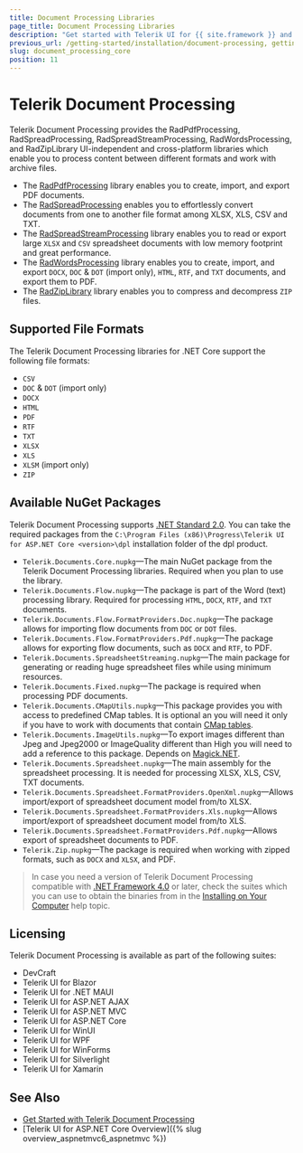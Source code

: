 ```yaml
---
title: Document Processing Libraries
page_title: Document Processing Libraries
description: "Get started with Telerik UI for {{ site.framework }} and learn how to work with the PdfProcessing, SpreadStreamProcessing, WordsProcessing, and ZipLibrary libraries as part of the Telerik Document Processing."
previous_url: /getting-started/installation/document-processing, getting-started/installation/doc-processing
slug: document_processing_core
position: 11
---
```


# Telerik Document Processing

Telerik Document Processing provides the RadPdfProcessing, RadSpreadProcessing, RadSpreadStreamProcessing, RadWordsProcessing, and RadZipLibrary UI-independent and cross-platform libraries which enable you to process content between different formats and work with archive files.

* The [RadPdfProcessing](https://docs.telerik.com/devtools/document-processing/libraries/radpdfprocessing/overview) library enables you to create, import, and export PDF documents.
* The [RadSpreadProcessing](https://docs.telerik.com/devtools/document-processing/libraries/radspreadprocessing/overview) enables you to effortlessly convert documents from one to another file format among XLSX, XLS, CSV and TXT.
* The [RadSpreadStreamProcessing](https://docs.telerik.com/devtools/document-processing/libraries/radspreadstreamprocessing/overview) library enables you to read or export large `XLSX` and `CSV` spreadsheet documents with low memory footprint and great performance.
* The [RadWordsProcessing](https://docs.telerik.com/devtools/document-processing/libraries/radwordsprocessing/overview) library enables you to create, import, and export `DOCX`, `DOC` & `DOT` (import only), `HTML`, `RTF`, and `TXT` documents, and export them to PDF.
* The [RadZipLibrary](https://docs.telerik.com/devtools/document-processing/libraries/radziplibrary/overview) library enables you to compress and decompress `ZIP` files.

## Supported File Formats

The Telerik Document Processing libraries for .NET Core support the following file formats:

* `CSV`
* `DOC` & `DOT` (import only)
* `DOCX`
* `HTML`
* `PDF`
* `RTF`
* `TXT`
* `XLSX`
* `XLS`
* `XLSM` (import only)
* `ZIP`

## Available NuGet Packages

Telerik Document Processing supports [.NET Standard 2.0](https://github.com/dotnet/standard/blob/master/docs/versions/netstandard2.0.md). You can take the required packages from the `C:\Program Files (x86)\Progress\Telerik UI for ASP.NET Core <version>\dpl` installation folder of the dpl product.

* `Telerik.Documents.Core.nupkg`&mdash;The main NuGet package from the Telerik Document Processing libraries. Required when you plan to use the library.
* `Telerik.Documents.Flow.nupkg`&mdash;The package is part of the Word (text) processing library. Required for processing `HTML`, `DOCX`, `RTF`, and `TXT` documents.
* `Telerik.Documents.Flow.FormatProviders.Doc.nupkg`&mdash;The package allows for importing flow documents from `DOC` or `DOT` files.
* `Telerik.Documents.Flow.FormatProviders.Pdf.nupkg`&mdash;The package allows for exporting flow documents, such as `DOCX` and `RTF`, to PDF.
* `Telerik.Documents.SpreadsheetStreaming.nupkg`&mdash;The main package for generating or reading huge spreadsheet files while using minimum resources.
* `Telerik.Documents.Fixed.nupkg`&mdash;The package is required when processing PDF documents.
* `Telerik.Documents.CMapUtils.nupkg`&mdash;This package provides you with access to predefined CMap tables. It is optional an you will need it only if you have to work with documents that contain [CMap tables](https://docs.telerik.com/devtools/document-processing/libraries/radpdfprocessing/concepts/cmaps).
* `Telerik.Documents.ImageUtils.nupkg`&mdash;To export images different than Jpeg and Jpeg2000 or ImageQuality different than High you will need to add a reference to this package. Depends on [Magick.NET](https://github.com/dlemstra/Magick.NET).
* `Telerik.Documents.Spreadsheet.nupkg`&mdash;The main assembly for the spreadsheet processing. It is needed for processing XLSX, XLS, CSV, TXT documents.
* `Telerik.Documents.Spreadsheet.FormatProviders.OpenXml.nupkg`&mdash;Allows import/export of spreadsheet document model from/to XLSX.
* `Telerik.Documents.Spreadsheet.FormatProviders.Xls.nupkg`&mdash;Allows import/export of spreadsheet document model from/to XLS.
* `Telerik.Documents.Spreadsheet.FormatProviders.Pdf.nupkg`&mdash;Allows export of spreadsheet documents to PDF.
* `Telerik.Zip.nupkg`&mdash;The package is required when working with zipped formats, such as `DOCX` and `XLSX`, and PDF.

>In case you need a version of Telerik Document Processing compatible with [.NET Framework 4.0](https://dotnet.microsoft.com/download/dotnet-framework/net40) or later, check the suites which you can use to obtain the binaries from in the [Installing on Your Computer](https://docs.telerik.com/devtools/document-processing/getting-started/installing-on-your-computer) help topic.

## Licensing

Telerik Document Processing is available as part of the following suites:

* DevCraft
* Telerik UI for Blazor
* Telerik UI for .NET MAUI
* Telerik UI for ASP.NET AJAX
* Telerik UI for ASP.NET MVC
* Telerik UI for ASP.NET Core
* Telerik UI for WinUI
* Telerik UI for WPF
* Telerik UI for WinForms
* Telerik UI for Silverlight
* Telerik UI for Xamarin

## See Also

* [Get Started with Telerik Document Processing](https://docs.telerik.com/devtools/document-processing/installation-and-deployment/installing-on-your-computer)
* [Telerik UI for ASP.NET Core Overview]({% slug overview_aspnetmvc6_aspnetmvc %})
